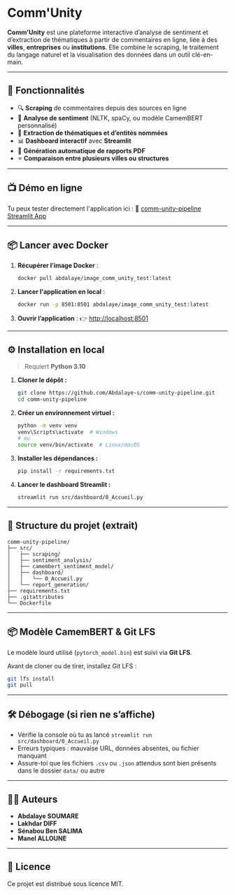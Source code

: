 # Comm'Unity 

**Comm'Unity** est une plateforme interactive d’analyse de sentiment et d’extraction de thématiques à partir de commentaires en ligne, liée à des **villes**, **entreprises** ou **institutions**. Elle combine le scraping, le traitement du langage naturel et la visualisation des données dans un outil clé-en-main.

---

## 🚀 Fonctionnalités

* 🔍 **Scraping** de commentaires depuis des sources en ligne
* 💬 **Analyse de sentiment** (NLTK, spaCy, ou modèle CamemBERT personnalisé)
* 🧠 **Extraction de thématiques et d’entités nommées**
* 📊 **Dashboard interactif** avec **Streamlit**
* 📄 **Génération automatique de rapports PDF**
* 🕾️ **Comparaison entre plusieurs villes ou structures**

---

## 📺 Démo en ligne

Tu peux tester directement l'application ici :
🔗 [comm-unity-pipeline Streamlit App](https://comm-unity-pipeline-ep627svcndyxtk9h97gpsz.streamlit.app/)

---

## 📦 Lancer avec Docker

1. **Récupérer l’image Docker** :

   ```bash
   docker pull abdalaye/image_comm_unity_test:latest
   ```

2. **Lancer l'application en local** :

   ```bash
   docker run -p 8501:8501 abdalaye/image_comm_unity_test:latest
   ```

3. **Ouvrir l’application** :
   👉 [http://localhost:8501](http://localhost:8501)

---

## ⚙️ Installation en local

> Requiert **Python 3.10**

1. **Cloner le dépôt :**

   ```bash
   git clone https://github.com/Abdalaye-s/comm-unity-pipeline.git
   cd comm-unity-pipeline
   ```

2. **Créer un environnement virtuel :**

   ```bash
   python -m venv venv
   venv\Scripts\activate  # Windows
   # ou
   source venv/bin/activate  # Linux/macOS
   ```

3. **Installer les dépendances :**

   ```bash
   pip install -r requirements.txt
   ```

4. **Lancer le dashboard Streamlit :**

   ```bash
   streamlit run src/dashboard/0_Accueil.py
   ```

---

## 📆 Structure du projet (extrait)

```
comm-unity-pipeline/
├── src/
│   ├── scraping/
│   ├── sentiment_analysis/
│   ├── camembert_sentiment_model/
│   ├── dashboard/
│   │   └── 0_Accueil.py
│   └── report_generation/
├── requirements.txt
├── .gitattributes
└── Dockerfile
```

---

## 📦 Modèle CamemBERT & Git LFS

Le modèle lourd utilisé (`pytorch_model.bin`) est suivi via **Git LFS**.

Avant de cloner ou de tirer, installez Git LFS :

```bash
git lfs install
git pull
```

---

## 🛠️ Débogage (si rien ne s’affiche)

* Vérifie la console où tu as lancé `streamlit run src/dashboard/0_Accueil.py`
* Erreurs typiques : mauvaise URL, données absentes, ou fichier manquant
* Assure-toi que les fichiers `.csv` ou `.json` attendus sont bien présents dans le dossier `data/` ou autre

---

## 👨‍💼 Auteurs

* **Abdalaye SOUMARE**
* **Lakhdar DIFF**
* **Sénabou Ben SALIMA**
* **Manel ALLOUNE**

---

## 📄 Licence

Ce projet est distribué sous licence MIT.
